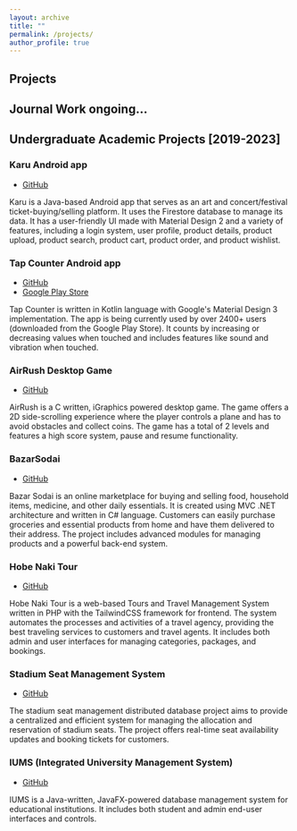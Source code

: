 ```yaml
---
layout: archive
title: ""
permalink: /projects/
author_profile: true
---
```


## Projects

## Journal Work ongoing...

## Undergraduate Academic Projects [2019-2023]

### Karu Android app

- [GitHub](https://github.com/DDR13GIT/Karu_Android-app)

Karu is a Java-based Android app that serves as an art and concert/festival ticket-buying/selling platform. It uses the Firestore database to manage its data. It has a user-friendly UI made with Material Design 2 and a variety of features, including a login system, user profile, product details, product upload, product search, product cart, product order, and product wishlist.

### Tap Counter Android app

- [GitHub](https://github.com/DDR13GIT/TapCounter)
- [Google Play Store](https://play.google.com/store/apps/details?id=com.ddroy.tapcounter)

Tap Counter is written in Kotlin language with Google's Material Design 3 implementation. The app is being currently used by over 2400+ users (downloaded from the Google Play Store). It counts by increasing or decreasing values when touched and includes features like sound and vibration when touched.

### AirRush Desktop Game

- [GitHub](https://github.com/DDR13GIT/AirRush_Game)

AirRush is a C written, iGraphics powered desktop game. The game offers a 2D side-scrolling experience where the player controls a plane and has to avoid obstacles and collect coins. The game has a total of 2 levels and features a high score system, pause and resume functionality.

### BazarSodai

- [GitHub](https://github.com/DDR13GIT/BazarSodai)

Bazar Sodai is an online marketplace for buying and selling food, household items, medicine, and other daily essentials. It is created using MVC .NET architecture and written in C# language. Customers can easily purchase groceries and essential products from home and have them delivered to their address. The project includes advanced modules for managing products and a powerful back-end system.

### Hobe Naki Tour

- [GitHub](https://github.com/DDR13GIT/Hobe_Naki_Tour)

Hobe Naki Tour is a web-based Tours and Travel Management System written in PHP with the TailwindCSS framework for frontend. The system automates the processes and activities of a travel agency, providing the best traveling services to customers and travel agents. It includes both admin and user interfaces for managing categories, packages, and bookings.

### Stadium Seat Management System

- [GitHub](https://github.com/DDR13GIT/Stadium-Seat-Management-System)

The stadium seat management distributed database project aims to provide a centralized and efficient system for managing the allocation and reservation of stadium seats. The project offers real-time seat availability updates and booking tickets for customers.

### IUMS (Integrated University Management System)

- [GitHub](https://github.com/DDR13GIT/Integrated_University_Management_System-Project)

IUMS is a Java-written, JavaFX-powered database management system for educational institutions. It includes both student and admin end-user interfaces and controls.
